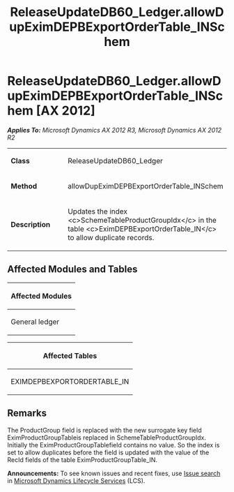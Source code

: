 ﻿---
title: ReleaseUpdateDB60_Ledger.allowDupEximDEPBExportOrderTable_INSchem
TOCTitle: ReleaseUpdateDB60_Ledger.allowDupEximDEPBExportOrderTable_INSchem
ms:assetid: 17276632-8eb5-0506-ebdb-3f82b2ae2e50
ms:mtpsurl: https://msdn.microsoft.com/en-us/library/JJ718572(v=AX.60)
ms:contentKeyID: 49706856
ms.date: 05/18/2015
mtps_version: v=AX.60
---

# ReleaseUpdateDB60\_Ledger.allowDupEximDEPBExportOrderTable\_INSchem [AX 2012]


_**Applies To:** Microsoft Dynamics AX 2012 R3, Microsoft Dynamics AX 2012 R2_

<table>
<colgroup>
<col style="width: 50%" />
<col style="width: 50%" />
</colgroup>
<tbody>
<tr class="odd">
<td><p><strong>Class</strong></p></td>
<td><p>ReleaseUpdateDB60_Ledger</p></td>
</tr>
<tr class="even">
<td><p><strong>Method</strong></p></td>
<td><p>allowDupEximDEPBExportOrderTable_INSchem</p></td>
</tr>
<tr class="odd">
<td><p><strong>Description</strong></p></td>
<td><p>Updates the index &lt;c&gt;SchemeTableProductGroupIdx&lt;/c&gt; in the table &lt;c&gt;EximDEPBExportOrderTable_IN&lt;/c&gt; to allow duplicate records.</p></td>
</tr>
</tbody>
</table>


## Affected Modules and Tables

<table>
<colgroup>
<col style="width: 100%" />
</colgroup>
<thead>
<tr class="header">
<th><p>Affected Modules</p></th>
</tr>
</thead>
<tbody>
<tr class="odd">
<td><p>General ledger</p></td>
</tr>
</tbody>
</table>


<table>
<colgroup>
<col style="width: 100%" />
</colgroup>
<thead>
<tr class="header">
<th><p>Affected Tables</p></th>
</tr>
</thead>
<tbody>
<tr class="odd">
<td><p>EXIMDEPBEXPORTORDERTABLE_IN</p></td>
</tr>
</tbody>
</table>


## Remarks

The ProductGroup field is replaced with the new surrogate key field EximProductGroupTableis replaced in SchemeTableProductGroupIdx. Initially the EximProductGroupTablefield contains no value. So the index is set to allow duplicates before the field is updated with the value of the RecId fields of the table EximProductGroupTable\_IN.

  
**Announcements:** To see known issues and recent fixes, use [Issue search](http://go.microsoft.com/fwlink/?linkid=389258) in [Microsoft Dynamics Lifecycle Services](http://go.microsoft.com/fwlink/?linkid=306505) (LCS).


